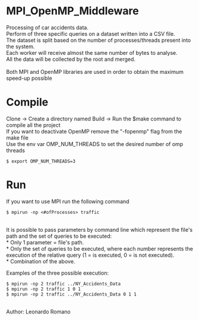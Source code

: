# MPI_OpenMP_Middleware
Processing of car accidents data. <br/>
Perform of three specific queries on a dataset written into a CSV file. <br/>
The dataset is split based on the number of processes/threads present into the system.<br/> 
Each worker will receive almost the same number of bytes to analyse.<br/> 
All the data will be collected by the root and merged.<br/>
<br/>
Both MPI and OpenMP libraries are used in order to obtain the maximum speed-up possible

# Compile

Clone -> Create a directory named Build -> Run the $make command to compile all the project<br/>
If you want to deactivate OpenMP remove the "-fopenmp" flag from the make file<br/>
Use the env var OMP_NUM_THREADS to set the desired number of omp threads<br/>
```
$ export OMP_NUM_THREADS=3
```

# Run

If you want to use MPI run the following command<br/>
```
$ mpirun -np <#ofProcesses> traffic
```
<br/>
It is possible to pass parameters by command line which represent the file's path and the set of queries to be executed: <br/>
*  Only 1 parameter = file's path.<br/>
*  Only the set of queries to be executed, where each number represents the execution of the relative query (1 = is executed, 0 = is not executed).<br/>
*  Combination of the above.<br/>

Examples of the three possible execution:<br/>

```
$ mpirun -np 2 traffic ../NY_Accidents_Data
$ mpirun -np 2 traffic 1 0 1
$ mpirun -np 2 traffic ../NY_Accidents_Data 0 1 1
```

<br/>
Author: Leonardo Romano<br/>

